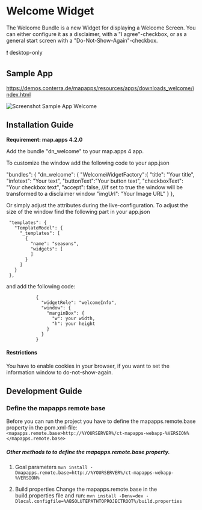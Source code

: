 # Welcome Widget
The Welcome Bundle is a new Widget for displaying a Welcome Screen. You can either configure it as a disclaimer, with a "I agree"-checkbox, or as a general start screen with a "Do-Not-Show-Again"-checkbox.


:heavy_exclamation_mark: desktop-only

Sample App
------------------
https://demos.conterra.de/mapapps/resources/apps/downloads_welcome/index.html

![Screenshot Sample App Welcome](https://github.com/conterra/mapapps-basemap-fader/blob/master/welcome_screenshot.JPG)

Installation Guide
------------------
**Requirement: map.apps 4.2.0**

Add the bundle "dn_welcome" to your map.apps 4 app. 

To customize the window add the following code to your app.json 


  "bundles": {
    "dn_welcome": {
      "WelcomeWidgetFactory":{
        "title": "Your title",
        "infotext": "Your text",
        "buttonText":"Your button text",
        "checkboxText": "Your checkbox text",
        "accept": false, //if set to true the window will be transformed to a disclaimer window
        "imgUrl": "Your Image URL"
      }
    },
 
 Or simply adjust the attributes during the live-configuration.
 To adjust the size of the window find the following part in your app.json
     
     "templates": {
       "TemplateModel": {
         "_templates": [
           {
             "name": "seasons",
             "widgets": [
             ]
           }
         ]
       }
     },
     
and add the following code:

               {
                 "widgetRole": "welcomeInfo",
                 "window": {
                   "marginBox": {
                     "w": your width,
                     "h": your height
                   }
                 }
               }
 
 
#### Restrictions
You have to enable cookies in your browser, if you want to set the information window to do-not-show-again.


Development Guide
------------------
### Define the mapapps remote base
Before you can run the project you have to define the mapapps.remote.base property in the pom.xml-file:
`<mapapps.remote.base>http://%YOURSERVER%/ct-mapapps-webapp-%VERSION%</mapapps.remote.base>`

##### Other methods to to define the mapapps.remote.base property.
1. Goal parameters
`mvn install -Dmapapps.remote.base=http://%YOURSERVER%/ct-mapapps-webapp-%VERSION%`

2. Build properties
Change the mapapps.remote.base in the build.properties file and run:
`mvn install -Denv=dev -Dlocal.configfile=%ABSOLUTEPATHTOPROJECTROOT%/build.properties`
